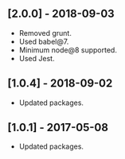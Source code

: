 ## [2.0.0] - 2018-09-03
- Removed grunt.
- Used babel@7.
- Minimum node@8 supported.
- Used Jest.

## [1.0.4] - 2018-09-02
- Updated packages.

## [1.0.1] - 2017-05-08
- Updated packages.
